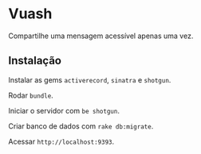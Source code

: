 # Vuash

Compartilhe uma mensagem acessível apenas uma vez.

## Instalação

Instalar as gems `activerecord`, `sinatra` e `shotgun`.

Rodar `bundle`.

Iniciar o servidor com `be shotgun`.

Criar banco de dados com `rake db:migrate`.

Acessar `http://localhost:9393`.
